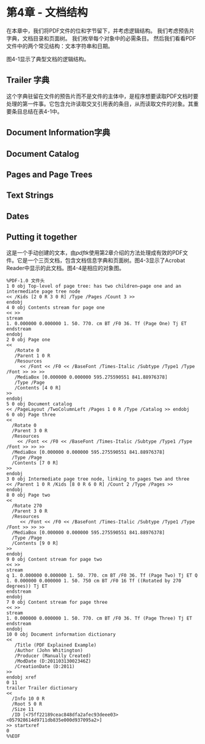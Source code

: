 # 第4章 - 文档结构

在本章中，我们将PDF文件的位和字节留下，并考虑逻辑结构。
我们考虑预告片字典，文档目录和页面树。
我们枚举每个对象中的必需条目。
然后我们看看PDF文件中的两个常见结构：文本字符串和日期。

图4-1显示了典型文档的逻辑结构。


## Trailer 字典
这个字典驻留在文件的预告片而不是文件的主体中，是程序想要读取PDF文档时要处理的第一件事。它包含允许读取交叉引用表的条目，从而读取文件的对象。其重要条目总结在表4-1中。


## Document Information字典
## Document Catalog
## Pages and Page Trees
## Text Strings
## Dates
## Putting it together
这是一个手动创建的文本，由*pdftk*使用第2章介绍的方法处理成有效的PDF文件。它是一个三页文档，包含文档信息字典和页面树。图4-3显示了Acrobat Reader中显示的此文档。图4-4是相应的对象图。
```
%PDF-1.0 文件头
1 0 obj Top-level of page tree: has two children—page one and an intermediate page tree node 
<< /Kids [2 0 R 3 0 R] /Type /Pages /Count 3 >>
endobj
4 0 obj Contents stream for page one
<< >>
stream
1. 0.000000 0.000000 1. 50. 770. cm BT /F0 36. Tf (Page One) Tj ET
endstream
endobj
2 0 obj Page one
<<
   /Rotate 0 
   /Parent 1 0 R 
   /Resources
     << /Font << /F0 << /BaseFont /Times-Italic /Subtype /Type1 /Type /Font >> >> >> 
   /MediaBox [0.000000 0.000000 595.275590551 841.88976378]
   /Type /Page
   /Contents [4 0 R]
>>
endobj
5 0 obj Document catalog
<< /PageLayout /TwoColumnLeft /Pages 1 0 R /Type /Catalog >> endobj
6 0 obj Page three
<<
  /Rotate 0 
  /Parent 3 0 R 
  /Resources
    << /Font << /F0 << /BaseFont /Times-Italic /Subtype /Type1 /Type /Font >> >> >> 
  /MediaBox [0.000000 0.000000 595.275590551 841.88976378]
  /Type /Page
  /Contents [7 0 R] 
>>
endobj
3 0 obj Intermediate page tree node, linking to pages two and three
<< /Parent 1 0 R /Kids [8 0 R 6 0 R] /Count 2 /Type /Pages >> 
endobj
8 0 obj Page two
<<
  /Rotate 270 
  /Parent 3 0 R 
  /Resources
     << /Font << /F0 << /BaseFont /Times-Italic /Subtype /Type1 /Type /Font >> >> >> 
  /MediaBox [0.000000 0.000000 595.275590551 841.88976378]
  /Type /Page
  /Contents [9 0 R]
>>
endobj
9 0 obj Content stream for page two
<< >>
stream
q 1. 0.000000 0.000000 1. 50. 770. cm BT /F0 36. Tf (Page Two) Tj ET Q
1. 0.000000 0.000000 1. 50. 750 cm BT /F0 16 Tf ((Rotated by 270 degrees)) Tj ET 
endstream
endobj
7 0 obj Content stream for page three
<< >>
stream
1. 0.000000 0.000000 1. 50. 770. cm BT /F0 36. Tf (Page Three) Tj ET
endstream
endobj
10 0 obj Document information dictionary
<<
   /Title (PDF Explained Example) 
   /Author (John Whitington) 
   /Producer (Manually Created) 
   /ModDate (D:20110313002346Z) 
   /CreationDate (D:2011)
>>
endobj xref
0 11
trailer Trailer dictionary 
<<
  /Info 10 0 R
  /Root 5 0 R
  /Size 11
  /ID [<75ff22189ceac848dfa2afec93deee03> <057928614d9711db835e000d937095a2>]
>> startxref 
0
%%EOF
```
